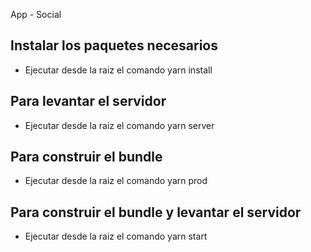 App - Social

## Instalar los paquetes necesarios
- Ejecutar desde la raiz el comando yarn install

## Para levantar el servidor
- Ejecutar desde la raiz el comando yarn server

## Para construir el bundle
- Ejecutar desde la raiz el comando yarn prod

## Para construir el bundle y levantar el servidor
- Ejecutar desde la raiz el comando yarn start
